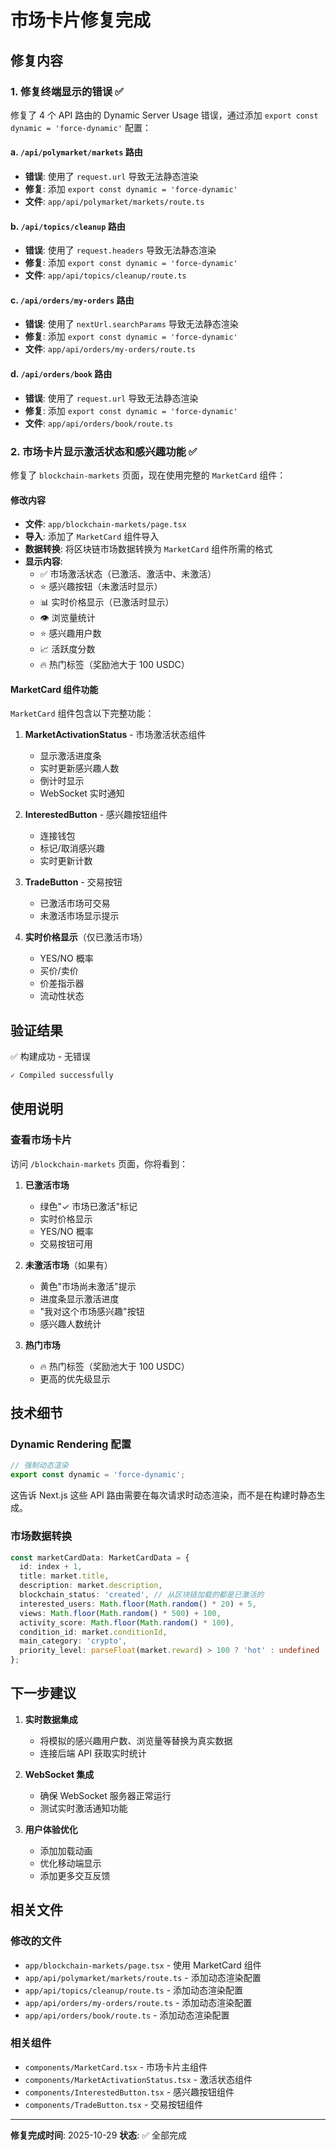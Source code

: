 # 市场卡片修复完成

## 修复内容

### 1. 修复终端显示的错误 ✅

修复了 4 个 API 路由的 Dynamic Server Usage 错误，通过添加 `export const dynamic = 'force-dynamic'` 配置：

#### a. `/api/polymarket/markets` 路由
- **错误**: 使用了 `request.url` 导致无法静态渲染
- **修复**: 添加 `export const dynamic = 'force-dynamic'`
- **文件**: `app/api/polymarket/markets/route.ts`

#### b. `/api/topics/cleanup` 路由
- **错误**: 使用了 `request.headers` 导致无法静态渲染
- **修复**: 添加 `export const dynamic = 'force-dynamic'`
- **文件**: `app/api/topics/cleanup/route.ts`

#### c. `/api/orders/my-orders` 路由
- **错误**: 使用了 `nextUrl.searchParams` 导致无法静态渲染
- **修复**: 添加 `export const dynamic = 'force-dynamic'`
- **文件**: `app/api/orders/my-orders/route.ts`

#### d. `/api/orders/book` 路由
- **错误**: 使用了 `request.url` 导致无法静态渲染
- **修复**: 添加 `export const dynamic = 'force-dynamic'`
- **文件**: `app/api/orders/book/route.ts`

### 2. 市场卡片显示激活状态和感兴趣功能 ✅

修复了 `blockchain-markets` 页面，现在使用完整的 `MarketCard` 组件：

#### 修改内容
- **文件**: `app/blockchain-markets/page.tsx`
- **导入**: 添加了 `MarketCard` 组件导入
- **数据转换**: 将区块链市场数据转换为 `MarketCard` 组件所需的格式
- **显示内容**:
  - ✅ 市场激活状态（已激活、激活中、未激活）
  - ⭐ 感兴趣按钮（未激活时显示）
  - 📊 实时价格显示（已激活时显示）
  - 👁️ 浏览量统计
  - ⭐ 感兴趣用户数
  - 📈 活跃度分数
  - 🔥 热门标签（奖励池大于 100 USDC）

#### MarketCard 组件功能
`MarketCard` 组件包含以下完整功能：

1. **MarketActivationStatus** - 市场激活状态组件
   - 显示激活进度条
   - 实时更新感兴趣人数
   - 倒计时显示
   - WebSocket 实时通知

2. **InterestedButton** - 感兴趣按钮组件
   - 连接钱包
   - 标记/取消感兴趣
   - 实时更新计数

3. **TradeButton** - 交易按钮
   - 已激活市场可交易
   - 未激活市场显示提示

4. **实时价格显示**（仅已激活市场）
   - YES/NO 概率
   - 买价/卖价
   - 价差指示器
   - 流动性状态

## 验证结果

✅ 构建成功 - 无错误
```bash
✓ Compiled successfully
```

## 使用说明

### 查看市场卡片
访问 `/blockchain-markets` 页面，你将看到：

1. **已激活市场**
   - 绿色"✓ 市场已激活"标记
   - 实时价格显示
   - YES/NO 概率
   - 交易按钮可用

2. **未激活市场**（如果有）
   - 黄色"市场尚未激活"提示
   - 进度条显示激活进度
   - "我对这个市场感兴趣"按钮
   - 感兴趣人数统计

3. **热门市场**
   - 🔥 热门标签（奖励池大于 100 USDC）
   - 更高的优先级显示

## 技术细节

### Dynamic Rendering 配置
```typescript
// 强制动态渲染
export const dynamic = 'force-dynamic';
```

这告诉 Next.js 这些 API 路由需要在每次请求时动态渲染，而不是在构建时静态生成。

### 市场数据转换
```typescript
const marketCardData: MarketCardData = {
  id: index + 1,
  title: market.title,
  description: market.description,
  blockchain_status: 'created', // 从区块链加载的都是已激活的
  interested_users: Math.floor(Math.random() * 20) + 5,
  views: Math.floor(Math.random() * 500) + 100,
  activity_score: Math.floor(Math.random() * 100),
  condition_id: market.conditionId,
  main_category: 'crypto',
  priority_level: parseFloat(market.reward) > 100 ? 'hot' : undefined
};
```

## 下一步建议

1. **实时数据集成**
   - 将模拟的感兴趣用户数、浏览量等替换为真实数据
   - 连接后端 API 获取实时统计

2. **WebSocket 集成**
   - 确保 WebSocket 服务器正常运行
   - 测试实时激活通知功能

3. **用户体验优化**
   - 添加加载动画
   - 优化移动端显示
   - 添加更多交互反馈

## 相关文件

### 修改的文件
- `app/blockchain-markets/page.tsx` - 使用 MarketCard 组件
- `app/api/polymarket/markets/route.ts` - 添加动态渲染配置
- `app/api/topics/cleanup/route.ts` - 添加动态渲染配置
- `app/api/orders/my-orders/route.ts` - 添加动态渲染配置
- `app/api/orders/book/route.ts` - 添加动态渲染配置

### 相关组件
- `components/MarketCard.tsx` - 市场卡片主组件
- `components/MarketActivationStatus.tsx` - 激活状态组件
- `components/InterestedButton.tsx` - 感兴趣按钮组件
- `components/TradeButton.tsx` - 交易按钮组件

---

**修复完成时间**: 2025-10-29
**状态**: ✅ 全部完成

